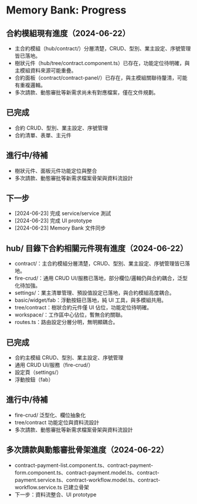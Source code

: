 # Memory Bank: Progress

## 合約模組現有進度（2024-06-22）
- 主合約模組（hub/contract/）分層清楚，CRUD、型別、業主設定、序號管理皆已落地。
- 樹狀元件（hub/tree/contract.component.ts）已存在，功能定位待明確，與主模組資料來源可能重疊。
- 合約面板（contract/contract-panel/）已存在，與主模組關聯待釐清，可能有重複邏輯。
- 多次請款、動態審批等新需求尚未有對應檔案，僅在文件規劃。

## 已完成
- 合約 CRUD、型別、業主設定、序號管理
- 合約清單、表單、主元件

## 進行中/待補
- 樹狀元件、面板元件功能定位與整合
- 多次請款、動態審批等新需求檔案骨架與資料流設計

## 下一步
- [2024-06-23] 完成 service/service 測試
- [2024-06-23] 完成 UI prototype
- [2024-06-23] Memory Bank 文件同步 

## hub/ 目錄下合約相關元件現有進度（2024-06-22）
- contract/：主合約模組分層清楚，CRUD、型別、業主設定、序號管理皆已落地。
- fire-crud/：通用 CRUD UI/服務已落地，部分欄位/邏輯仍與合約耦合，泛型化待加強。
- settings/：業主清單管理、預設值設定已落地，與合約模組高度耦合。
- basic/widget/fab：浮動按鈕已落地，純 UI 工具，與多模組共用。
- tree/contract：樹狀合約元件僅 UI 佔位，功能定位待明確。
- workspace/：工作區中心佔位，暫無合約關聯。
- routes.ts：路由設定分層分明，無明顯耦合。

## 已完成
- 合約主模組 CRUD、型別、業主設定、序號管理
- 通用 CRUD UI/服務（fire-crud/）
- 設定頁（settings/）
- 浮動按鈕（fab）

## 進行中/待補
- fire-crud/ 泛型化、欄位抽象化
- tree/contract 功能定位與資料流設計
- 多次請款、動態審批等新需求檔案骨架與資料流設計 

## 多次請款與動態審批骨架進度（2024-06-22）
- contract-payment-list.component.ts、contract-payment-form.component.ts、contract-payment.model.ts、contract-payment.service.ts、contract-workflow.model.ts、contract-workflow.service.ts 已建立骨架
- 下一步：資料流整合、UI prototype 
